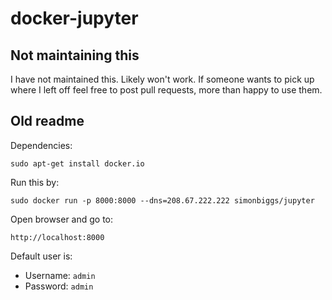 # docker-jupyter

## Not maintaining this
I have not maintained this. Likely won't work. If someone wants to pick up where I left off feel free to post pull requests, more than happy to use them.


## Old readme

Dependencies:

    sudo apt-get install docker.io

Run this by:

    sudo docker run -p 8000:8000 --dns=208.67.222.222 simonbiggs/jupyter

Open browser and go to:

    http://localhost:8000

Default user is:

 * Username: `admin`
 * Password: `admin`
